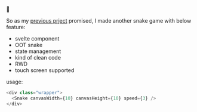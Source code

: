🐍

So as my [previous prject](https://github.com/superyngo/snake_spaghetti_style_code) promised,
I made another snake game with below feature:

- svelte component
- OOT snake
- state management
- kind of clean code
- RWD
- touch screen supported

usage:

```ts
<div class="wrapper">
  <Snake canvasWidth={10} canvasHeight={10} speed={3} />
</div>
```
